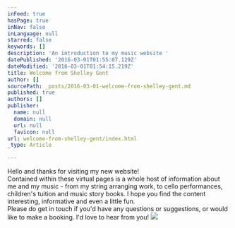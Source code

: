 ```yaml
---
inFeed: true
hasPage: true
inNav: false
inLanguage: null
starred: false
keywords: []
description: 'An introduction to my music website '
datePublished: '2016-03-01T01:55:07.129Z'
dateModified: '2016-03-01T01:54:15.219Z'
title: Welcome from Shelley Gent
author: []
sourcePath: _posts/2016-03-01-welcome-from-shelley-gent.md
published: true
authors: []
publisher:
  name: null
  domain: null
  url: null
  favicon: null
url: welcome-from-shelley-gent/index.html
_type: Article

---
```

Hello and thanks for visiting my new website!  
Contained within these virtual pages is a whole host of information about me and my music - from my string arranging work, to cello performances, children's tuition and music story books. I hope you find the content interesting, informative and even a little fun.   
Please do get in touch if you'd have any questions or suggestions, or would like to make a booking. I'd love to hear from you!
![](https://the-grid-user-content.s3-us-west-2.amazonaws.com/71035b69-a0fd-4566-85a8-717cc17a3f05.jpg)